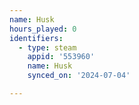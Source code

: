 ```yaml
---
name: Husk
hours_played: 0
identifiers:
  - type: steam
    appid: '553960'
    name: Husk
    synced_on: '2024-07-04'

---
```

